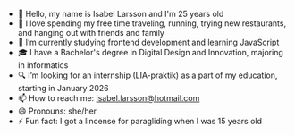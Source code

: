 * 👋 Hello, my name is Isabel Larsson and I'm 25 years old
* 💞 I love spending my free time traveling, running, trying new restaurants, and hanging out with friends and family
* 🌱 I’m currently studying frontend development and learning JavaScript
* 🎓 I have a Bachelor's degree in Digital Design and Innovation, majoring in informatics
* 🔍 I’m looking for an internship (LIA-praktik) as a part of my education, starting in January 2026
* 📫 How to reach me: isabel.larsson@hotmail.com
* 😄 Pronouns: she/her
* ⚡ Fun fact: I got a lincense for paragliding when I was 15 years old
